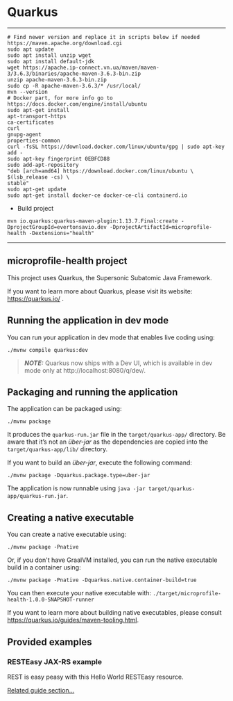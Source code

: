# Quarkus   
---
     
```
# Find newer version and replace it in scripts below if needed https://maven.apache.org/download.cgi
sudo apt update
sudo apt install unzip wget
sudo apt install default-jdk
wget https://apache.ip-connect.vn.ua/maven/maven-3/3.6.3/binaries/apache-maven-3.6.3-bin.zip
unzip apache-maven-3.6.3-bin.zip
sudo cp -R apache-maven-3.6.3/* /usr/local/
mvn --version
# Docker part, for more info go to https://docs.docker.com/engine/install/ubuntu
sudo apt-get install
apt-transport-https
ca-certificates
curl
gnupg-agent
properties-common
curl -fsSL https://download.docker.com/linux/ubuntu/gpg | sudo apt-key add -
sudo apt-key fingerprint 0EBFCD88
sudo add-apt-repository
"deb [arch=amd64] https://download.docker.com/linux/ubuntu \
$(lsb_release -cs) \
stable"
sudo apt-get update
sudo apt-get install docker-ce docker-ce-cli containerd.io
```  
  
* Build project  
```
mvn io.quarkus:quarkus-maven-plugin:1.13.7.Final:create -DprojectGroupId=evertonsavio.dev -DprojectArtifactId=microprofile-health -Dextensions="health"

```    
---
   
## microprofile-health project

This project uses Quarkus, the Supersonic Subatomic Java Framework.

If you want to learn more about Quarkus, please visit its website: https://quarkus.io/ .

## Running the application in dev mode

You can run your application in dev mode that enables live coding using:
```shell script
./mvnw compile quarkus:dev
```

> **_NOTE:_**  Quarkus now ships with a Dev UI, which is available in dev mode only at http://localhost:8080/q/dev/.

## Packaging and running the application

The application can be packaged using:
```shell script
./mvnw package
```
It produces the `quarkus-run.jar` file in the `target/quarkus-app/` directory.
Be aware that it’s not an _über-jar_ as the dependencies are copied into the `target/quarkus-app/lib/` directory.

If you want to build an _über-jar_, execute the following command:
```shell script
./mvnw package -Dquarkus.package.type=uber-jar
```

The application is now runnable using `java -jar target/quarkus-app/quarkus-run.jar`.

## Creating a native executable

You can create a native executable using: 
```shell script
./mvnw package -Pnative
```

Or, if you don't have GraalVM installed, you can run the native executable build in a container using: 
```shell script
./mvnw package -Pnative -Dquarkus.native.container-build=true
```

You can then execute your native executable with: `./target/microprofile-health-1.0.0-SNAPSHOT-runner`

If you want to learn more about building native executables, please consult https://quarkus.io/guides/maven-tooling.html.

## Provided examples

### RESTEasy JAX-RS example

REST is easy peasy with this Hello World RESTEasy resource.

[Related guide section...](https://quarkus.io/guides/getting-started#the-jax-rs-resources)
